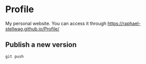 # Profile

My personal website. You can access it through https://raphael-stellwag.github.io/Profile/

## Publish a new version

`git push`
